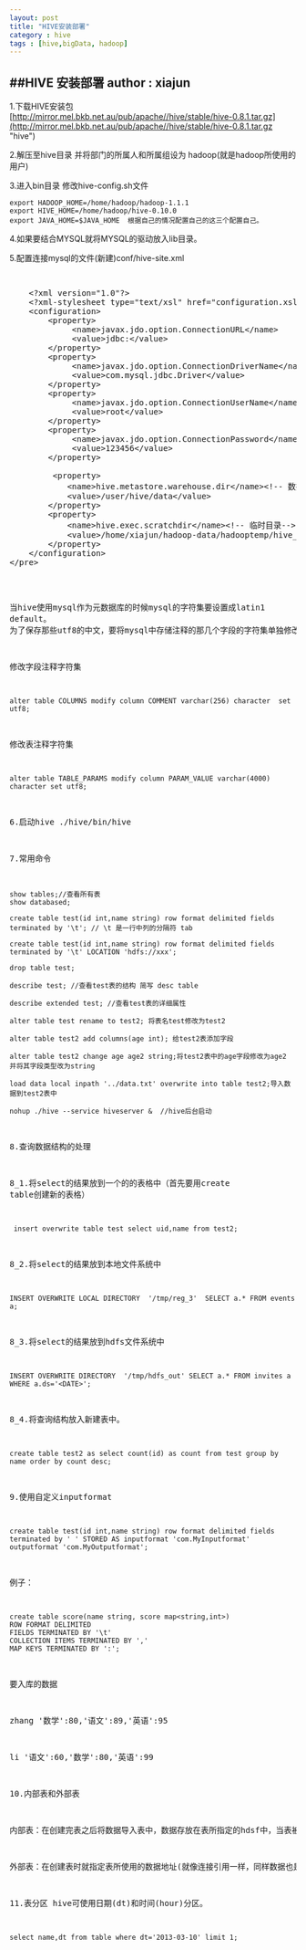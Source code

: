 ```yaml
---
layout: post
title: "HIVE安装部署"
category : hive
tags : [hive,bigData, hadoop]
---
```

##HIVE 安装部署
**author : xiajun**
-
1.下载HIVE安装包 [http://mirror.mel.bkb.net.au/pub/apache//hive/stable/hive-0.8.1.tar.gz](http://mirror.mel.bkb.net.au/pub/apache//hive/stable/hive-0.8.1.tar.gz "hive")

2.解压至hive目录 并将部门的所属人和所属组设为 hadoop(就是hadoop所使用的用户)

3.进入bin目录 修改hive-config.sh文件

	export HADOOP_HOME=/home/hadoop/hadoop-1.1.1
    export HIVE_HOME=/home/hadoop/hive-0.10.0 
	export JAVA_HOME=$JAVA_HOME  根据自己的情况配置自己的这三个配置自己。
4.如果要结合MYSQL就将MYSQL的驱动放入lib目录。

5.配置连接mysql的文件(新建)conf/hive-site.xml
<pre><xmp>
	<?xml version="1.0"?>               
	<?xml-stylesheet type="text/xsl" href="configuration.xsl"?>               
 	<configuration>               
	    <property>               
	         <name>javax.jdo.option.ConnectionURL</name>               
	         <value>jdbc:</value>               
	    </property>               
	    <property>               
	         <name>javax.jdo.option.ConnectionDriverName</name>               
	         <value>com.mysql.jdbc.Driver</value>               
	    </property>               
	    <property>               
	         <name>javax.jdo.option.ConnectionUserName</name>               
	         <value>root</value>               
	    </property>               
	    <property>               
	         <name>javax.jdo.option.ConnectionPassword</name>               
	         <value>123456</value>               
	    </property>          
	               
	     <property>      
	        <name>hive.metastore.warehouse.dir</name><!-- 数据存放目录-->
	        <value>/user/hive/data</value>      
	    </property>      
	    <property>      
	        <name>hive.exec.scratchdir</name><!-- 临时目录--> 
	        <value>/home/xiajun/hadoop-data/hadooptemp/hive_tmp</value>      
	    </property>      
	</configuration>
</pre></xmp>
当hive使用mysql作为元数据库的时候mysql的字符集要设置成latin1   default。
为了保存那些utf8的中文，要将mysql中存储注释的那几个字段的字符集单独修改为utf8。

修改字段注释字符集

	alter table COLUMNS modify column COMMENT varchar(256) character  set utf8;

修改表注释字符集

	alter table TABLE_PARAMS modify column PARAM_VALUE varchar(4000)  character set utf8;
6.启动hive  ./hive/bin/hive

7.常用命令

    show tables;//查看所有表
    show databased;

    create table test(id int,name string) row format delimited fields terminated by '\t'; // \t 是一行中列的分隔符 tab

    create table test(id int,name string) row format delimited fields terminated by '\t' LOCATION 'hdfs://xxx';

    drop table test;

    describe test; //查看test表的结构 简写 desc table

    describe extended test; //查看test表的详细属性 

    alter table test rename to test2; 将表名test修改为test2

    alter table test2 add columns(age int); 给test2表添加字段

    alter table test2 change age age2 string;将test2表中的age字段修改为age2 并将其字段类型改为string

    load data local inpath '../data.txt' overwrite into table test2;导入数据到test2表中

    nohup ./hive --service hiveserver &  //hive后台启动
8.查询数据结构的处理

8_1.将select的结果放到一个的的表格中（首先要用create table创建新的表格）

     insert overwrite table test select uid,name from test2;
8_2.将select的结果放到本地文件系统中

    INSERT OVERWRITE LOCAL DIRECTORY  '/tmp/reg_3'  SELECT a.* FROM events a;
8_3.将select的结果放到hdfs文件系统中

    INSERT OVERWRITE DIRECTORY  '/tmp/hdfs_out' SELECT a.* FROM invites a WHERE a.ds='<DATE>';
8_4.将查询结构放入新建表中。

	create table test2 as select count(id) as count from test group by name order by count desc;
9.使用自定义inputformat

	create table test(id int,name string) row format delimited fields terminated by ' ' STORED AS inputformat 'com.MyInputformat'  outputformat 'com.MyOutputformat';
例子：

	create table score(name string, score map<string,int>)
	ROW FORMAT DELIMITED
	FIELDS TERMINATED BY '\t'
	COLLECTION ITEMS TERMINATED BY ','
	MAP KEYS TERMINATED BY ':';
要入库的数据

zhang '数学':80,'语文':89,'英语':95

li    '语文':60,'数学':80,'英语':99

10.内部表和外部表

内部表：在创建完表之后将数据导入表中，数据存放在表所指定的hdsf中，当表被删除时数据也会被删掉。

外部表：在创建表时就指定表所使用的数据地址(就像连接引用一样，同样数据也是在hdfs中只不过是自己存放的位置)，当表被删除时，数据任然存放在hdfs原来的位置，但表结构会被删除。

11.表分区
hive可使用日期(dt)和时间(hour)分区。

	select name,dt from table where dt='2013-03-10' limit 1;